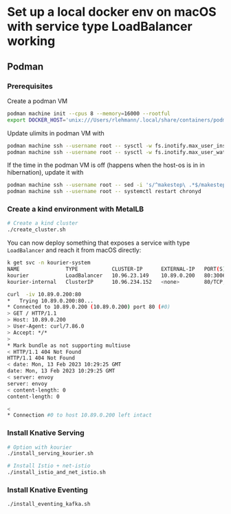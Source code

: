 # Set up a local docker env on macOS with service type LoadBalancer working

## Podman

### Prerequisites

Create a podman VM

```bash
podman machine init --cpus 8 --memory=16000 --rootful
export DOCKER_HOST='unix:///Users/rlehmann/.local/share/containers/podman/machine/podman-machine-default/podman.sock'
```

Update ulimits in podman VM with

```bash
podman machine ssh --username root -- sysctl -w fs.inotify.max_user_instances=100000
podman machine ssh --username root -- sysctl -w fs.inotify.max_user_watches=100000
```

If the time in the podman VM is off (happens when the host-os is in in hibernation), update it with
```bash
podman machine ssh --username root -- sed -i 's/^makestep\ .*$/makestep\ 1\ -1/' /etc/chrony.conf
podman machine ssh --username root -- systemctl restart chronyd
```

### Create a kind environment with MetalLB

```bash
# Create a kind cluster
./create_cluster.sh
```

You can now deploy something that exposes a service with type `LoadBalancer` and reach it from macOS directly:

```bash
k get svc -n kourier-system
NAME               TYPE           CLUSTER-IP      EXTERNAL-IP   PORT(S)                      AGE
kourier            LoadBalancer   10.96.23.149    10.89.0.200   80:30067/TCP,443:30550/TCP   25m
kourier-internal   ClusterIP      10.96.234.152   <none>        80/TCP,443/TCP               25m

curl  -iv 10.89.0.200:80
*   Trying 10.89.0.200:80...
* Connected to 10.89.0.200 (10.89.0.200) port 80 (#0)
> GET / HTTP/1.1
> Host: 10.89.0.200
> User-Agent: curl/7.86.0
> Accept: */*
>
* Mark bundle as not supporting multiuse
< HTTP/1.1 404 Not Found
HTTP/1.1 404 Not Found
< date: Mon, 13 Feb 2023 10:29:25 GMT
date: Mon, 13 Feb 2023 10:29:25 GMT
< server: envoy
server: envoy
< content-length: 0
content-length: 0

<
* Connection #0 to host 10.89.0.200 left intact
```

### Install Knative Serving
```bash
# Option with kourier
./install_serving_kourier.sh

# Install Istio + net-istio
./install_istio_and_net_istio.sh
```


### Install Knative Eventing
```bash
./install_eventing_kafka.sh
```


